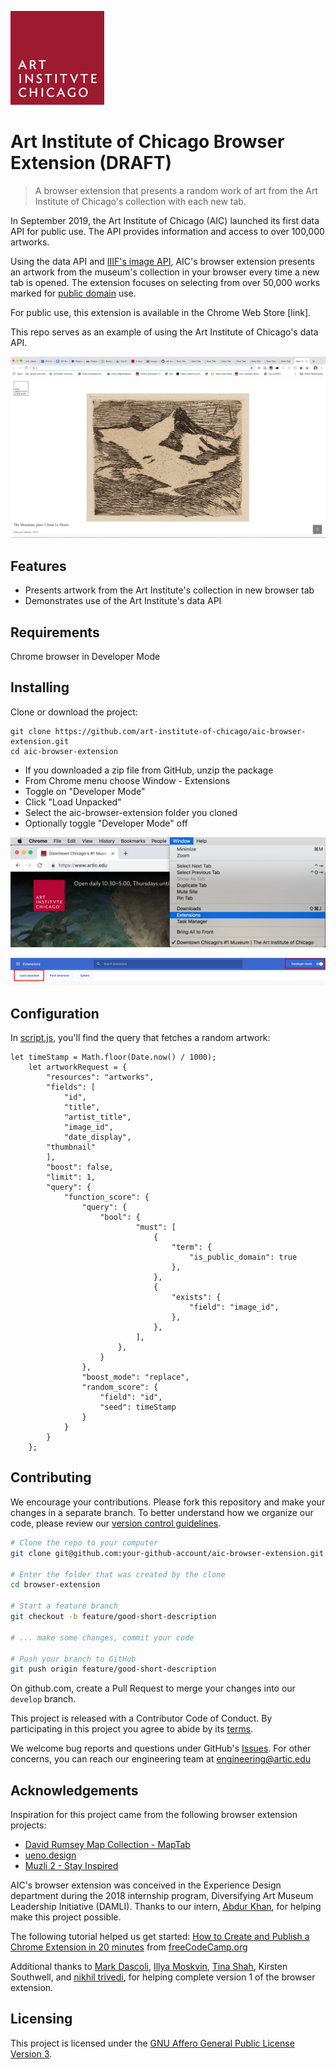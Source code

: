 ![Art Institute of Chicago](https://raw.githubusercontent.com/Art-Institute-of-Chicago/template/master/aic-logo.gif)

# Art Institute of Chicago Browser Extension (DRAFT)

> A browser extension that presents a random work of art from the Art Institute of Chicago's collection with each new tab.

In September 2019, the Art Institute of Chicago (AIC) launched its first data API for public use. The API provides information and access to over 100,000 artworks. 

Using the data API and [IIIF's image API](https://iiif.io), AIC's browser extension presents an artwork from the museum's collection in your browser every time a new tab is opened. The extension focuses on selecting from over 50,000 works marked for [public domain](https://www.artic.edu/image-licensing) use.

For public use, this extension is available in the Chrome Web Store [link]. 

This repo serves as an example of using the Art Institute of Chicago's data API.

![Screenshot of the extension in action ](docs/chromeNewTab.jpg)

## Features

* Presents artwork from the Art Institute's collection in new browser tab
* Demonstrates use of the Art Institute's data API

## Requirements

Chrome browser in Developer Mode

## Installing

Clone or download the project:

```shell
git clone https://github.com/art-institute-of-chicago/aic-browser-extension.git
cd aic-browser-extension
```

* If you downloaded a zip file from GitHub, unzip the package
* From Chrome menu choose Window - Extensions
* Toggle on "Developer Mode"
* Click "Load Unpacked"
* Select the aic-browser-extension folder you cloned
* Optionally toggle "Developer Mode" off

![Screenshot of Chrome Windows menu with Extensions highlighted](docs/chrome-setup-1.jpg)

![Screenshot of the Extensions window ](docs/chrome-setup-2.jpg)

## Configuration

In [script.js](script.js), you'll find the query that fetches a random artwork:

```
let timeStamp = Math.floor(Date.now() / 1000);
    let artworkRequest = {
        "resources": "artworks",
        "fields": [
            "id",
            "title",
            "artist_title",
            "image_id",
            "date_display",
	    "thumbnail"
        ],
        "boost": false,
        "limit": 1,
        "query": {
            "function_score": {
                "query": {
                    "bool": {
                            "must": [
                                {
                                    "term": {
                                        "is_public_domain": true
                                    },
                                },
                                {
                                    "exists": {
                                        "field": "image_id",
                                    },
                                },
                            ],
                        },
                    }
                },
                "boost_mode": "replace",
                "random_score": {
                    "field": "id",
                    "seed": timeStamp
                }
            }
        }
    };
```

## Contributing

We encourage your contributions. Please fork this repository and make your changes in a separate branch. To better understand how we organize our code, please review our [version control guidelines](https://docs.google.com/document/d/1B-27HBUc6LDYHwvxp3ILUcPTo67VFIGwo5Hiq4J9Jjw).

```bash
# Clone the repo to your computer
git clone git@github.com:your-github-account/aic-browser-extension.git

# Enter the folder that was created by the clone
cd browser-extension

# Start a feature branch
git checkout -b feature/good-short-description

# ... make some changes, commit your code

# Push your branch to GitHub
git push origin feature/good-short-description
```

On github.com, create a Pull Request to merge your changes into our
`develop` branch.

This project is released with a Contributor Code of Conduct. By participating in
this project you agree to abide by its [terms](CODE_OF_CONDUCT.md).

We welcome bug reports and questions under GitHub's [Issues](issues). For other concerns, you can reach our engineering team at [engineering@artic.edu](mailto:engineering@artic.edu)

## Acknowledgements

Inspiration for this project came from the following browser extension projects:
- [David Rumsey Map Collection - MapTab](https://chrome.google.com/webstore/detail/david-rumsey-map-collecti/fnheacjohhlddiffbmafmpoblbkfgmde?hl=en)
- [ueno.design](https://chrome.google.com/webstore/detail/uenodesign/iiekikakogelhkneknonedfhcajdlgda)
- [Muzli 2 - Stay Inspired](https://chrome.google.com/webstore/detail/muzli-2-stay-inspired/glcipcfhmopcgidicgdociohdoicpdfc)

AIC's browser extension was conceived in the Experience Design department during the 2018 internship program, Diversifying Art Museum Leadership Initiative (DAMLI). 
Thanks to our intern, [Abdur Khan](https://github.com/AKhan139), for helping make this project possible.

The following tutorial helped us get started:
[How to Create and Publish a Chrome Extension in 20 minutes](https://www.freecodecamp.org/news/how-to-create-and-publish-a-chrome-extension-in-20-minutes-6dc8395d7153/) from [freeCodeCamp.org](https://freeCodeCamp.org)

Additional thanks to [Mark Dascoli](https://github.com/markdascoli), [Illya Moskvin](https://github.com/IllyaMoskvin), [Tina Shah](https://github.com/surreal8), Kirsten Southwell, and [nikhil trivedi](https://github.com/nikhiltri), for helping complete version 1 of the browser extension.

## Licensing

This project is licensed under the [GNU Affero General Public License
Version 3](LICENSE).
